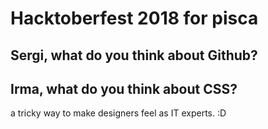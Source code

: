 # Hacktoberfest 2018 for pisca

## Sergi, what do you think about Github?

## Irma, what do you think about CSS?
a tricky way to make designers feel as IT experts. :D
